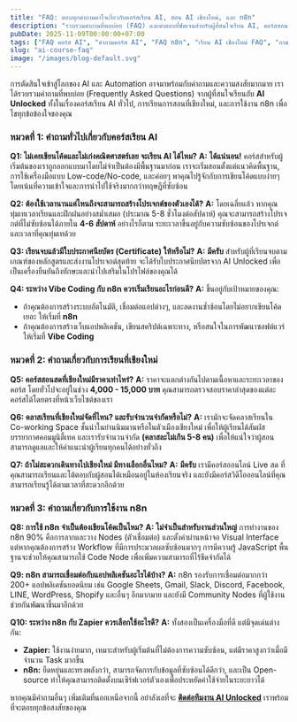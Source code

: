 ```yaml
---
title: "FAQ: ตอบทุกคำถามคาใจเกี่ยวกับคอร์สเรียน AI, สอน AI เชียงใหม่, และ n8n"
description: "รวบรวมคำถามที่พบบ่อย (FAQ) และคำตอบที่ชัดเจนสำหรับผู้ที่สนใจเรียน AI, คอร์สสอน AI ในเชียงใหม่, และการใช้งาน n8n เพื่อช่วยให้คุณตัดสินใจและเริ่มต้นได้อย่างมั่นใจ"
pubDate: 2025-11-09T00:00:00+07:00
tags: ["FAQ คอร์ส AI", "คำถามคอร์ส AI", "FAQ n8n", "เรียน AI เชียงใหม่ FAQ", "ถามตอบ AI"]
slug: "ai-course-faq"
image: "/images/blog-default.svg"
---
```


การตัดสินใจเข้าสู่โลกของ AI และ Automation อาจมาพร้อมกับคำถามและความสงสัยมากมาย เราได้รวบรวมคำถามที่พบบ่อย (Frequently Asked Questions) จากผู้ที่สนใจเรียนกับ **AI Unlocked** ทั้งในเรื่องคอร์สเรียน AI ทั่วไป, การเรียนการสอนที่เชียงใหม่, และการใช้งาน n8n เพื่อไขทุกข้อข้องใจของคุณ

### หมวดที่ 1: คำถามทั่วไปเกี่ยวกับคอร์สเรียน AI

**Q1: ไม่เคยเขียนโค้ดและไม่เก่งคณิตศาสตร์เลย จะเรียน AI ได้ไหม?**
**A:** **ได้แน่นอน!** คอร์สสำหรับผู้เริ่มต้นของเราถูกออกแบบมาโดยไม่จำเป็นต้องมีพื้นฐานมาก่อน เราจะเริ่มสอนตั้งแต่แนวคิดพื้นฐาน, การใช้เครื่องมือแบบ Low-code/No-code, และค่อยๆ พาคุณไปรู้จักกับการเขียนโค้ดแบบง่ายๆ โดยเน้นที่ความเข้าใจและการนำไปใช้จริงมากกว่าทฤษฎีที่ซับซ้อน

**Q2: ต้องใช้เวลานานแค่ไหนถึงจะสามารถสร้างโปรเจกต์ของตัวเองได้?**
**A:** โดยเฉลี่ยแล้ว หากคุณทุ่มเทเวลาเรียนและฝึกฝนอย่างสม่ำเสมอ (ประมาณ 5-8 ชั่วโมงต่อสัปดาห์) คุณจะสามารถสร้างโปรเจกต์ที่ไม่ซับซ้อนได้ภายใน **4-6 สัปดาห์** อย่างไรก็ตาม ระยะเวลาขึ้นอยู่กับความซับซ้อนของโปรเจกต์และเวลาที่คุณทุ่มเทด้วย

**Q3: เรียนจบแล้วมีใบประกาศนียบัตร (Certificate) ให้หรือไม่?**
**A:** **มีครับ** สำหรับผู้ที่เรียนจบตามเกณฑ์ของหลักสูตรและส่งงานโปรเจกต์สุดท้าย จะได้รับใบประกาศนียบัตรจาก AI Unlocked เพื่อเป็นเครื่องยืนยันถึงทักษะและนำไปเสริมในโปรไฟล์ของคุณได้

**Q4: ระหว่าง Vibe Coding กับ n8n ควรเริ่มเรียนอะไรก่อนดี?**
**A:** ขึ้นอยู่กับเป้าหมายของคุณ:
- ถ้าคุณต้องการสร้างระบบอัตโนมัติ, เชื่อมต่อแอปต่างๆ, และลดงานซ้ำซ้อนโดยไม่อยากเขียนโค้ดเยอะ ให้เริ่มที่ **n8n**
- ถ้าคุณต้องการสร้างเว็บแอปพลิเคชัน, เขียนสคริปต์เฉพาะทาง, หรือสนใจในการพัฒนาซอฟต์แวร์ ให้เริ่มที่ **Vibe Coding**

### หมวดที่ 2: คำถามเกี่ยวกับการเรียนที่เชียงใหม่

**Q5: คอร์สสอนสดที่เชียงใหม่มีราคาเท่าไหร่?**
**A:** ราคาจะแตกต่างกันไปตามเนื้อหาและระยะเวลาของคอร์ส โดยทั่วไปจะอยู่ในช่วง **4,000 - 15,000 บาท** คุณสามารถตรวจสอบราคาล่าสุดของแต่ละคอร์สได้โดยตรงที่หน้าเว็บไซต์ของเรา

**Q6: คลาสเรียนที่เชียงใหม่จัดที่ไหน? และรับจำนวนจำกัดหรือไม่?**
**A:** เรามักจะจัดคลาสเรียนใน Co-working Space ชั้นนำในย่านนิมมานหรือในตัวเมืองเชียงใหม่ เพื่อให้ผู้เรียนได้สัมผัสบรรยากาศคอมมูนิตี้เทค และเรารับจำนวนจำกัด **(คลาสละไม่เกิน 5-8 คน)** เพื่อให้แน่ใจว่าผู้สอนสามารถดูแลและให้คำแนะนำผู้เรียนทุกคนได้อย่างทั่วถึง

**Q7: ถ้าไม่สะดวกเดินทางไปเชียงใหม่ มีทางเลือกอื่นไหม?**
**A:** **มีครับ** เรามีคอร์สออนไลน์ Live สด ที่คุณสามารถเรียนและโต้ตอบกับผู้สอนได้เหมือนอยู่ในห้องเรียนจริง และยังมีคอร์สวิดีโอออนไลน์ที่คุณสามารถเรียนรู้ได้ตามเวลาที่สะดวกอีกด้วย

### หมวดที่ 3: คำถามเกี่ยวกับการใช้งาน n8n

**Q8: การใช้ n8n จำเป็นต้องเขียนโค้ดเป็นไหม?**
**A:** **ไม่จำเป็นสำหรับงานส่วนใหญ่** การทำงานของ n8n 90% คือการลากและวาง Nodes (ตัวเชื่อมต่อ) และตั้งค่าผ่านหน้าจอ Visual Interface แต่หากคุณต้องการสร้าง Workflow ที่มีการประมวลผลซับซ้อนมากๆ การมีความรู้ JavaScript พื้นฐานจะช่วยให้คุณสามารถใช้ Code Node เพื่อเพิ่มความสามารถที่ไร้ขีดจำกัดได้

**Q9: n8n สามารถเชื่อมต่อกับแอปพลิเคชันอะไรได้บ้าง?**
**A:** n8n รองรับการเชื่อมต่อมากกว่า 200+ แอปพลิเคชันยอดนิยม เช่น Google Sheets, Gmail, Slack, Discord, Facebook, LINE, WordPress, Shopify และอื่นๆ อีกมากมาย และยังมี Community Nodes ที่ผู้ใช้งานช่วยกันพัฒนาขึ้นมาอีกด้วย

**Q10: ระหว่าง n8n กับ Zapier ควรเลือกใช้อะไรดี?**
**A:** ทั้งสองเป็นเครื่องมือที่ดี แต่มีจุดเด่นต่างกัน:
- **Zapier:** ใช้งานง่ายมาก, เหมาะสำหรับผู้เริ่มต้นที่ไม่ต้องการความซับซ้อน, แต่มีราคาสูงกว่าเมื่อมีจำนวน Task มากขึ้น
- **n8n:** ยืดหยุ่นและทรงพลังกว่า, สามารถจัดการกับข้อมูลที่ซับซ้อนได้ดีกว่า, และเป็น Open-source ทำให้คุณสามารถติดตั้งบนเซิร์ฟเวอร์ตัวเองเพื่อประหยัดค่าใช้จ่ายในระยะยาวได้

หากคุณมีคำถามอื่นๆ เพิ่มเติมที่นอกเหนือจากนี้ อย่าลังเลที่จะ **[ติดต่อทีมงาน AI Unlocked](https://www.aiunlockinnovations.com/contact)** เราพร้อมที่จะตอบทุกข้อสงสัยของคุณ
